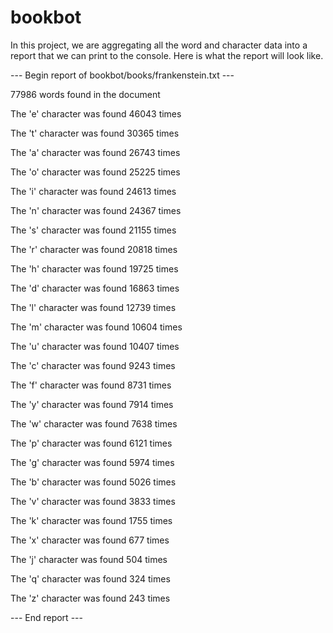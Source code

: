 # bookbot
In this project, we are aggregating all the word and character data into a report that we can print to the console.
Here is what the report will look like.

--- Begin report of bookbot/books/frankenstein.txt ---

77986 words found in the document

The 'e' character was found 46043 times

The 't' character was found 30365 times

The 'a' character was found 26743 times

The 'o' character was found 25225 times

The 'i' character was found 24613 times

The 'n' character was found 24367 times

The 's' character was found 21155 times

The 'r' character was found 20818 times

The 'h' character was found 19725 times

The 'd' character was found 16863 times

The 'l' character was found 12739 times

The 'm' character was found 10604 times

The 'u' character was found 10407 times

The 'c' character was found 9243 times

The 'f' character was found 8731 times

The 'y' character was found 7914 times

The 'w' character was found 7638 times

The 'p' character was found 6121 times

The 'g' character was found 5974 times

The 'b' character was found 5026 times

The 'v' character was found 3833 times

The 'k' character was found 1755 times

The 'x' character was found 677 times

The 'j' character was found 504 times

The 'q' character was found 324 times

The 'z' character was found 243 times

--- End report ---
